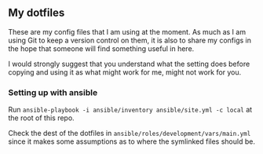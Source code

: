 ## My dotfiles

These are my config files that I am using at the moment. As much as I am using
Git to keep a version control on them, it is also to share my configs in the
hope that someone will find something useful in here.

I would strongly suggest that you understand what the setting does before
copying and using it as what might work for me, might not work for you.

### Setting up with ansible

Run ```ansible-playbook -i ansible/inventory ansible/site.yml -c local``` at
the root of this repo.

Check the dest of the dotfiles in ```ansible/roles/development/vars/main.yml```
since it makes some assumptions as to where the symlinked files should be.
